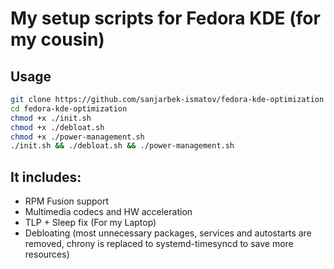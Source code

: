 # My setup scripts for Fedora KDE (for my cousin)
## Usage
```bash
git clone https://github.com/sanjarbek-ismatov/fedora-kde-optimization
cd fedora-kde-optimization
chmod +x ./init.sh
chmod +x ./debloat.sh
chmod +x ./power-management.sh
./init.sh && ./debloat.sh && ./power-management.sh
```
## It includes:
- RPM Fusion support
- Multimedia codecs and HW acceleration
- TLP + Sleep fix (For my Laptop)
- Debloating (most unnecessary packages, services and autostarts are removed, chrony is replaced to systemd-timesyncd to save more resources)
